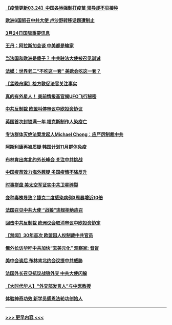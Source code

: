 #### [【疫情更新03.24】中国各地强制打疫苗 领导却不见接种](../pages/prog202/a103078521.md?t=03242301) 
#### [欧洲6国怒召中共大使 卢沙野转移话题遭制止](../pages/prog202/a103080435.md?t=03242301) 
#### [3月24日国际重要讯息](../pages/prog202/a103080423.md?t=03242301) 
#### [王丹：阿拉斯加会谈 中美都是输家](../pages/prog202/a103080344.md?t=03242301) 
#### [当法国和欧洲是傻子？ 中共驻法大使被召见训诫](../pages/prog202/a103080119.md?t=03242301) 
#### [法媒：世界老二“不吃这一套” 美欧会吃这一套？](../pages/prog202/a103080303.md?t=03242301) 
#### [【孟晚舟案】检方敦促法官关注事实](../pages/prog202/a103080301.md?t=03242301) 
#### [真的有外星人！ 美前情报高官揭UFO飞行秘密](../pages/prog202/a103080160.md?t=03242301) 
#### [中共反制裁 欧盟叫停审议中欧投资协议](../pages/prog202/a103080054.md?t=03242301) 
#### [英国首次封锁满一年 福克斯制作人染疫亡](../pages/prog202/a103079823.md?t=03242301) 
#### [专访群体灭绝法案发起人Michael Chong：应严厉制裁中共](../pages/prog202/a103080011.md?t=03242301) 
#### [阿斯利康再被质疑 韩国计划11月群体免疫](../pages/prog202/a103080029.md?t=03242301) 
#### [布林肯出席北约外长峰会 关注中共挑战](../pages/prog202/a103080040.md?t=03242301) 
#### [中国疫苗效力海外惹疑 多国疫情不降反升](../pages/prog202/a103080004.md?t=03242301) 
#### [时事拼盘 美太空军证实中共卫星碎裂](../pages/prog202/a103079999.md?t=03242301) 
#### [变种毒株导致？捷克二度感染病例3周暴增近10倍](../pages/prog202/a103079937.md?t=03242301) 
#### [法国召见中共大使 “战狼”违规拒绝应召](../pages/prog202/a103079908.md?t=03242301) 
#### [回击中共反制裁 欧洲议会取消审议中欧投资协定](../pages/prog202/a103079783.md?t=03242301) 
#### [【禁闻】30年首次 欧盟因人权制裁中共官员](../pages/prog202/a103079839.md?t=03242301) 
#### [俄外长访华吁中共加快“去美元化” 观察家: 音盲](../pages/prog202/a103079728.md?t=03242301) 
#### [美中会谈后 布林肯北约会议提中共威胁](../pages/prog202/a103079793.md?t=03242301) 
#### [法国外长召见抗议战狼外交 中共大使闪躲](../pages/prog202/a103079779.md?t=03242301) 
#### [【大时代华人】“外交部发言人”与中医教授](../pages/prog202/a103079703.md?t=03242301) 
#### [体验神奇功效 新学员感恩法轮功创始人](../pages/prog202/a103079683.md?t=03242301) 

----
#### [ >>> 更早内容 <<< ](../indexes/prog202-earlier.md)
